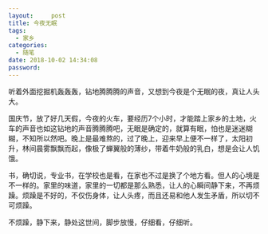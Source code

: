 ```yaml
---
layout:     post
title: 今夜无眠
tags:
  - 家乡
categories:
  - 随笔
date: 2018-10-02 14:34:08
password:
---
```


听着外面挖掘机轰轰轰，钻地腾腾腾的声音，又想到今夜是个无眠的夜，真让人头大。

<!--more-->

国庆节，放了好几天假，今夜的火车，要经历7个小时，才能踏上家乡的土地，火车的声音也如这钻地的声音腾腾腾吧，无眠是确定的，就算有眠，怕也是迷迷糊糊，不知所以然吧。晚上是最难熬的，过了晚上，迎来早上便不一样了，太阳初升，林间晨雾飘飘而起，像极了蝉翼般的薄纱，带着牛奶般的乳白，想是会让人饥饿。

书，确切说，专业书，在学校也是看，在家也不过是换了个地方看。但人的心境是不一样的。家里的味道，家里的一切都是那么熟悉，让人的心瞬间静下来，不再烦躁。烦躁是不好的，不仅伤身体，让人头疼，而且还易和他人发生矛盾，所以切不可烦躁。

不烦躁，静下来，静处这世间，脚步放慢，仔细看，仔细听。